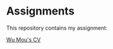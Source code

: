 # Assignments

This repository contains my assignment:

[Wu Mou's CV](https://github.com/Mouwu/CV3/blob/master/CV.md)
